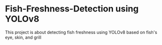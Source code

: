 # Fish-Freshness-Detection using YOLOv8

This project is about detecting fish freshness using YOLOv8 based on fish's eye, skin, and grill
